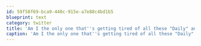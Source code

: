```yaml
---
id: 59f58f69-bca9-440c-915e-a7e88c4bd1b5
blueprint: text
category: twitter
title: 'Am I the only one that''s getting tired of all these "Daily" and "Extra" tweets?'
caption: 'Am I the only one that''s getting tired of all these "Daily" and "Extra" tweets?'
---
```

